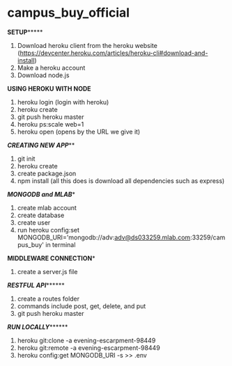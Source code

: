 # campus_buy_official

******************************************SETUP***********************************************

1. Download heroku client from the heroku website (https://devcenter.heroku.com/articles/heroku-cli#download-and-install)
2. Make a heroku account 
3. Download node.js

**********************************USING HEROKU WITH NODE**********************************

1. heroku login (login with heroku)
2. heroku create
3. git push heroku master
4. heroku ps:scale web=1 
5. heroku open (opens by the URL we give it)

*************************************CREATING NEW APP***************************************

1. git init
2. heroku create
3. create package.json
4. npm install (all this does is download all dependencies such as express)

*************************************MONGODB and MLAB**************************************

1. create mlab account
2. create database
3. create user
4. run heroku config:set MONGODB_URI='mongodb://adv:adv@ds033259.mlab.com:33259/campus_buy' in terminal

**********************************MIDDLEWARE CONNECTION***********************************

1. create a server.js file 


***************************************RESTFUL API*********************************************

1. create a routes folder 
2. commands include post, get, delete, and put
3. git push heroku master 

***************************************RUN LOCALLY*********************************************

1. heroku git:clone -a evening-escarpment-98449
2. heroku git:remote -a evening-escarpment-98449
3. heroku config:get MONGODB_URI -s >> .env